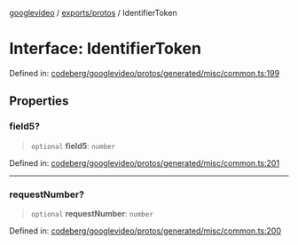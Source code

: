 [googlevideo](../../../README.md) / [exports/protos](../README.md) / IdentifierToken

# Interface: IdentifierToken

Defined in: [codeberg/googlevideo/protos/generated/misc/common.ts:199](https://github.com/LuanRT/googlevideo/blob/19854137cadaf49fd755394883dfd7fe5fdaba20/protos/generated/misc/common.ts#L199)

## Properties

### field5?

> `optional` **field5**: `number`

Defined in: [codeberg/googlevideo/protos/generated/misc/common.ts:201](https://github.com/LuanRT/googlevideo/blob/19854137cadaf49fd755394883dfd7fe5fdaba20/protos/generated/misc/common.ts#L201)

***

### requestNumber?

> `optional` **requestNumber**: `number`

Defined in: [codeberg/googlevideo/protos/generated/misc/common.ts:200](https://github.com/LuanRT/googlevideo/blob/19854137cadaf49fd755394883dfd7fe5fdaba20/protos/generated/misc/common.ts#L200)
